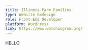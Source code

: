 ```yaml
---
title: Illinois Farm Families
type: Website Redesign
role: Front-End Developer
platform: WordPress
link: https://www.watchusgrow.org/
---
```


HELLO